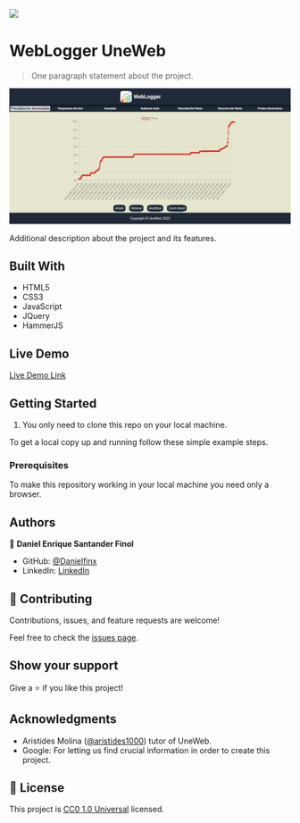 ![](https://img.shields.io/badge/Uneweb-blue)

# WebLogger UneWeb

> One paragraph statement about the project.

![screenshot](./img/app_screenshot.png)

Additional description about the project and its features.

## Built With

- HTML5
- CSS3
- JavaScript
- JQuery
- HammerJS

## Live Demo

[Live Demo Link](https://livedemo.com)


## Getting Started

1. You only need to clone this repo on your local machine.

To get a local copy up and running follow these simple example steps.

### Prerequisites

To make this repository working in your local machine you need only a browser.

<!-- ### Setup

### Install

### Usage

### Run tests

### Deployment -->



## Authors

👤 **Daniel Enrique Santander Finol**

- GitHub: [@Danielfinx](https://github.com/Danielfinx)
- LinkedIn: [LinkedIn](https://www.linkedin.com/in/daniel-santander-ab260b228/)

## 🤝 Contributing

Contributions, issues, and feature requests are welcome!

Feel free to check the [issues page](https://github.com/Danielfinx/Proyecto-Daniel_TECNUM_WebLogger_UneWeb/issues).

## Show your support

Give a ⭐️ if you like this project!

## Acknowledgments

- Aristides Molina ([@aristides1000](https://github.com/aristides1000)) tutor of UneWeb.
- Google: For letting us find crucial information in order to create this project.

## 📝 License

This project is [CC0 1.0 Universal](LICENSE) licensed.
